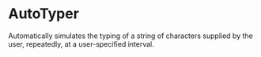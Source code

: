 # AutoTyper

Automatically simulates the typing of a string of characters supplied by the user, repeatedly, at a user-specified interval.
